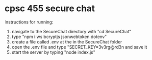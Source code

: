 # cpsc 455 secure chat
 
Instructions for running:

1. navigate to the SecureChat directory with "cd SecureChat"
2. type "npm i ws bcryptjs jsonwebtoken dotenv"
3. create a file called .env at the in the SecureChat folder
4. open the .env file and type "SECRET_KEY=3v3rg@rd3n and save it
5. start the server by typing "node index.js"
